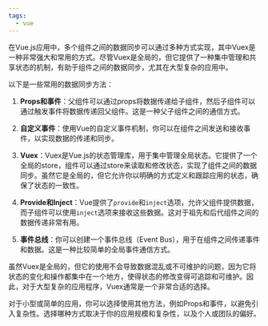 ```yaml
---
tags:
  - vue
---
```

在Vue.js应用中，多个组件之间的数据同步可以通过多种方式实现，其中Vuex是一种非常强大和常用的方式。尽管Vuex是全局的，但它提供了一种集中管理和共享状态的机制，有助于组件之间的数据同步，尤其在大型复杂的应用中。

以下是一些常用的数据同步方法：

1. **Props和事件**：父组件可以通过props将数据传递给子组件，然后子组件可以通过触发事件将数据传递回父组件。这是一种父子组件之间的通信方式。

2. **自定义事件**：使用Vue的自定义事件机制，你可以在组件之间发送和接收事件，以实现数据的传递和同步。

3. **Vuex**：Vuex是Vue.js的状态管理库，用于集中管理全局状态。它提供了一个全局的store，组件可以通过store来读取和修改状态，实现了组件之间的数据同步。虽然它是全局的，但它允许你以明确的方式定义和跟踪应用的状态，确保了状态的一致性。

4. **Provide和Inject**：Vue提供了`provide`和`inject`选项，允许父组件提供数据，而子组件可以使用`inject`选项来接收这些数据。这对于祖先和后代组件之间的数据传递非常有用。

5. **事件总线**：你可以创建一个事件总线（Event Bus），用于在组件之间传递事件和数据。这是一种比较简单的全局事件通信方式。

虽然Vuex是全局的，但它的使用不会导致数据混乱或不可维护的问题，因为它将状态的变化和操作都集中在一个地方，使得状态的修改变得可追踪和可维护。因此，对于大型复杂的应用程序，Vuex通常是一个非常合适的选择。

对于小型或简单的应用，你可以选择使用其他方法，例如Props和事件，以避免引入复杂性。选择哪种方式取决于你的应用规模和复杂性，以及个人或团队的偏好。